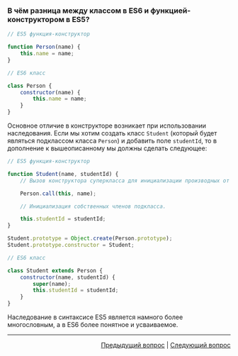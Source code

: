 ### В чём разница между классом в ES6 и функцией-конструктором в ES5?

```javascript
// ES5 функция-конструктор

function Person(name) {
	this.name = name;
}

// ES6 класс

class Person {
	constructor(name) {
		this.name = name;
	}
}
```

Основное отличие в конструкторе возникает при использовании наследования. Если мы хотим создать класс `Student` (который будет являться подклассом класса `Person`) и добавить поле `studentId`, то в дополнение к вышеописанному мы должны сделать следующее:

```javascript
// ES5 функция-конструктор

function Student(name, studentId) {
	// Вызов конструктора суперкласса для инициализации производных от суперкласса членов.

	Person.call(this, name);

	// Инициализация собственных членов подкласса.

	this.studentId = studentId;
}

Student.prototype = Object.create(Person.prototype);
Student.prototype.constructor = Student;

// ES6 класс

class Student extends Person {
	constructor(name, studentId) {
		super(name);
		this.studentId = studentId;
	}
}
```

Наследование в синтаксисе ES5 является намного более многословным, а в ES6 более понятное и усваиваемое.

---

<div align="right">
<a href="41.md">Предыдущий вопрос</a> | <a href="43.md">Следующий вопрос</a>
</div>
